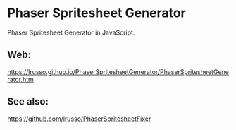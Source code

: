 # Phaser Spritesheet Generator

Phaser Spritesheet Generator in JavaScript.

## Web:

https://lrusso.github.io/PhaserSpritesheetGenerator/PhaserSpritesheetGenerator.htm

## See also:

https://github.com/lrusso/PhaserSpritesheetFixer
